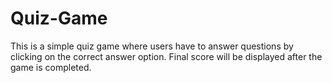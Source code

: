 # Quiz-Game
This is a simple quiz game where users have to answer questions by clicking on the correct answer option. Final score will be displayed after the game is completed.
